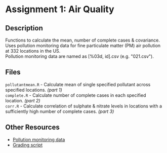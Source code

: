 # Assignment 1: Air Quality

## Description

Functions to calculate the mean, number of complete cases & covariance.  
Uses pollution monitoring data for fine particulate matter (PM) air pollution at 332 locations in the US.  
Pollution monitoring data are named as [%03d, id].csv (e.g. "021.csv").

## Files 
`pollutantmean.R` - Calculate mean of single specified pollutant across specified locations. _(part 1)_  
`complete.R` - Calculate number of complete cases in each specified location. _(part 2)_  
`corr.R` - Calculate correlation of sulphate & nitrate levels in locations with a sufficiently high number of complete cases. _(part 3)_  

## Other Resources
* [Pollution monitoring data](https://d396qusza40orc.cloudfront.net/rprog%2Fdata%2Fspecdata.zip)
* [Grading script](http://d396qusza40orc.cloudfront.net/rprog%2Fscripts%2Fsubmitscript1.R)
